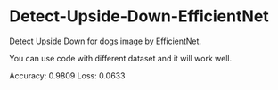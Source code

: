 # Detect-Upside-Down-EfficientNet

Detect Upside Down for dogs image by EfficientNet.

You can use code with different dataset and it will work well.

Accuracy: 0.9809
Loss: 0.0633
